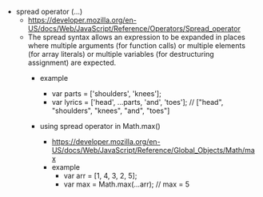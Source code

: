 - spread operator (...)
  - https://developer.mozilla.org/en-US/docs/Web/JavaScript/Reference/Operators/Spread_operator
  - The spread syntax allows an expression to be expanded in places where multiple arguments (for function calls) or multiple elements (for array literals) or multiple variables  (for destructuring assignment) are expected.
    - example
       - var parts = ['shoulders', 'knees'];
       - var lyrics = ['head', ...parts, 'and', 'toes']; // ["head", "shoulders", "knees", "and", "toes"]
        
    - using spread operator in Math.max()
      - https://developer.mozilla.org/en-US/docs/Web/JavaScript/Reference/Global_Objects/Math/max
      - example
        - var arr = [1, 4, 3, 2, 5];
        - var max = Math.max(...arr);    // max = 5
